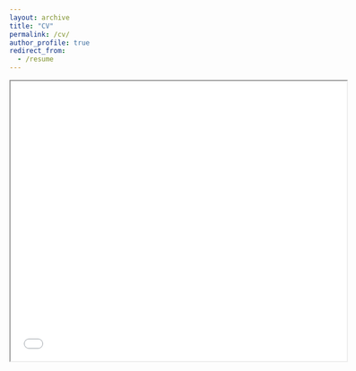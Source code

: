 ```yaml
---
layout: archive
title: "CV"
permalink: /cv/
author_profile: true
redirect_from:
  - /resume
---
```

<iframe src="../files/caganze_res_updated.pdf" width="600" height="500"></iframe>
